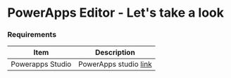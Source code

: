 # PowerApps Editor - Let's take a look

### Requirements
| Item   | Description |
| ------ | ------ |
| Powerapps Studio | PowerApps studio [link](https://make.powerapps.com/) |

